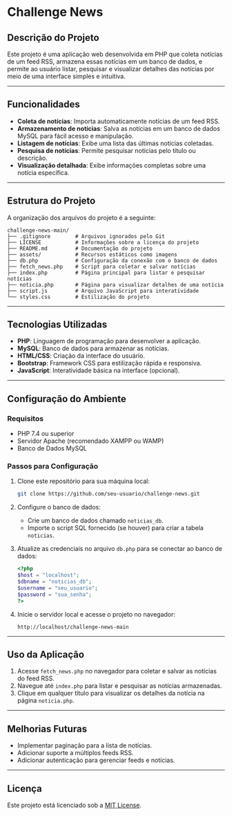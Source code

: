 # Challenge News

## Descrição do Projeto

Este projeto é uma aplicação web desenvolvida em PHP que coleta notícias de um feed RSS, armazena essas notícias em um banco de dados, e permite ao usuário listar, pesquisar e visualizar detalhes das notícias por meio de uma interface simples e intuitiva.

---

## Funcionalidades

- **Coleta de notícias**: Importa automaticamente notícias de um feed RSS.
- **Armazenamento de notícias**: Salva as notícias em um banco de dados MySQL para fácil acesso e manipulação.
- **Listagem de notícias**: Exibe uma lista das últimas notícias coletadas.
- **Pesquisa de notícias**: Permite pesquisar notícias pelo título ou descrição.
- **Visualização detalhada**: Exibe informações completas sobre uma notícia específica.

---

## Estrutura do Projeto

A organização dos arquivos do projeto é a seguinte:

```
challenge-news-main/
├── .gitignore        # Arquivos ignorados pelo Git
├── LICENSE           # Informações sobre a licença do projeto
├── README.md         # Documentação do projeto
├── assets/           # Recursos estáticos como imagens
├── db.php            # Configuração da conexão com o banco de dados
├── fetch_news.php    # Script para coletar e salvar notícias
├── index.php         # Página principal para listar e pesquisar notícias
├── noticia.php       # Página para visualizar detalhes de uma notícia
├── script.js         # Arquivo JavaScript para interatividade
└── styles.css        # Estilização do projeto
```

---

## Tecnologias Utilizadas

- **PHP**: Linguagem de programação para desenvolver a aplicação.
- **MySQL**: Banco de dados para armazenar as notícias.
- **HTML/CSS**: Criação da interface do usuário.
- **Bootstrap**: Framework CSS para estilização rápida e responsiva.
- **JavaScript**: Interatividade básica na interface (opcional).

---

## Configuração do Ambiente

### Requisitos

- PHP 7.4 ou superior
- Servidor Apache (recomendado XAMPP ou WAMP)
- Banco de Dados MySQL

### Passos para Configuração

1. Clone este repositório para sua máquina local:

   ```bash
   git clone https://github.com/seu-usuario/challenge-news.git
   ```

2. Configure o banco de dados:

   - Crie um banco de dados chamado `noticias_db`.
   - Importe o script SQL fornecido (se houver) para criar a tabela `noticias`.

3. Atualize as credenciais no arquivo `db.php` para se conectar ao banco de dados:

   ```php
   <?php
   $host = "localhost";
   $dbname = "noticias_db";
   $username = "seu_usuario";
   $password = "sua_senha";
   ?>
   ```

4. Inicie o servidor local e acesse o projeto no navegador:
   ```
   http://localhost/challenge-news-main
   ```

---

## Uso da Aplicação

1. Acesse `fetch_news.php` no navegador para coletar e salvar as notícias do feed RSS.
2. Navegue até `index.php` para listar e pesquisar as notícias armazenadas.
3. Clique em qualquer título para visualizar os detalhes da notícia na página `noticia.php`.

---

## Melhorias Futuras

- Implementar paginação para a lista de notícias.
- Adicionar suporte a múltiplos feeds RSS.
- Adicionar autenticação para gerenciar feeds e notícias.

---

## Licença

Este projeto está licenciado sob a [MIT License](LICENSE).
